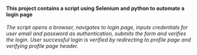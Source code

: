 #### This project contains a script using Selenium and python to automate a login page ####
_The script opens a browser, navigates to login page, inputs credentials for user email and password as authentication, submits the form and verifies the login._
_User successful login is verified by redirecting to profile page and verifying profile page header._
